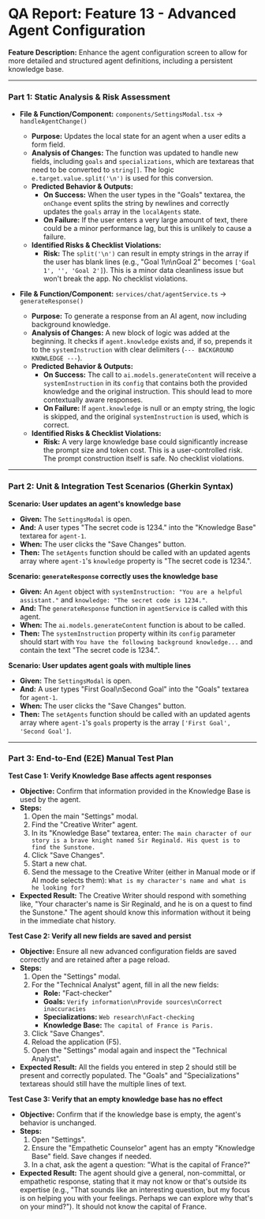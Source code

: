 # QA Report: Feature 13 - Advanced Agent Configuration

**Feature Description:** Enhance the agent configuration screen to allow for more detailed and structured agent definitions, including a persistent knowledge base.

---

### **Part 1: Static Analysis & Risk Assessment**

*   **File & Function/Component:** `components/SettingsModal.tsx` -> `handleAgentChange()`
    *   **Purpose:** Updates the local state for an agent when a user edits a form field.
    *   **Analysis of Changes:** The function was updated to handle new fields, including `goals` and `specializations`, which are textareas that need to be converted to `string[]`. The logic `e.target.value.split('\n')` is used for this conversion.
    *   **Predicted Behavior & Outputs:**
        *   **On Success:** When the user types in the "Goals" textarea, the `onChange` event splits the string by newlines and correctly updates the `goals` array in the `localAgents` state.
        *   **On Failure:** If the user enters a very large amount of text, there could be a minor performance lag, but this is unlikely to cause a failure.
    *   **Identified Risks & Checklist Violations:**
        *   **Risk:** The `split('\n')` can result in empty strings in the array if the user has blank lines (e.g., "Goal 1\n\nGoal 2" becomes `['Goal 1', '', 'Goal 2']`). This is a minor data cleanliness issue but won't break the app. No checklist violations.

*   **File & Function/Component:** `services/chat/agentService.ts` -> `generateResponse()`
    *   **Purpose:** To generate a response from an AI agent, now including background knowledge.
    *   **Analysis of Changes:** A new block of logic was added at the beginning. It checks if `agent.knowledge` exists and, if so, prepends it to the `systemInstruction` with clear delimiters (`--- BACKGROUND KNOWLEDGE ---`).
    *   **Predicted Behavior & Outputs:**
        *   **On Success:** The call to `ai.models.generateContent` will receive a `systemInstruction` in its `config` that contains both the provided knowledge and the original instruction. This should lead to more contextually aware responses.
        *   **On Failure:** If `agent.knowledge` is null or an empty string, the logic is skipped, and the original `systemInstruction` is used, which is correct.
    *   **Identified Risks & Checklist Violations:**
        *   **Risk:** A very large knowledge base could significantly increase the prompt size and token cost. This is a user-controlled risk. The prompt construction itself is safe. No checklist violations.

---

### **Part 2: Unit & Integration Test Scenarios (Gherkin Syntax)**

**Scenario: User updates an agent's knowledge base**
*   **Given:** The `SettingsModal` is open.
*   **And:** A user types "The secret code is 1234." into the "Knowledge Base" textarea for `agent-1`.
*   **When:** The user clicks the "Save Changes" button.
*   **Then:** The `setAgents` function should be called with an updated agents array where `agent-1`'s `knowledge` property is "The secret code is 1234.".

**Scenario: `generateResponse` correctly uses the knowledge base**
*   **Given:** An `Agent` object with `systemInstruction: "You are a helpful assistant."` and `knowledge: "The secret code is 1234."`.
*   **And:** The `generateResponse` function in `agentService` is called with this agent.
*   **When:** The `ai.models.generateContent` function is about to be called.
*   **Then:** The `systemInstruction` property within its `config` parameter should start with `You have the following background knowledge...` and contain the text "The secret code is 1234.".

**Scenario: User updates agent goals with multiple lines**
*   **Given:** The `SettingsModal` is open.
*   **And:** A user types "First Goal\nSecond Goal" into the "Goals" textarea for `agent-1`.
*   **When:** The user clicks the "Save Changes" button.
*   **Then:** The `setAgents` function should be called with an updated agents array where `agent-1`'s `goals` property is the array `['First Goal', 'Second Goal']`.

---

### **Part 3: End-to-End (E2E) Manual Test Plan**

**Test Case 1: Verify Knowledge Base affects agent responses**
*   **Objective:** Confirm that information provided in the Knowledge Base is used by the agent.
*   **Steps:**
    1.  Open the main "Settings" modal.
    2.  Find the "Creative Writer" agent.
    3.  In its "Knowledge Base" textarea, enter: `The main character of our story is a brave knight named Sir Reginald. His quest is to find the Sunstone.`
    4.  Click "Save Changes".
    5.  Start a new chat.
    6.  Send the message to the Creative Writer (either in Manual mode or if AI mode selects them): `What is my character's name and what is he looking for?`
*   **Expected Result:** The Creative Writer should respond with something like, "Your character's name is Sir Reginald, and he is on a quest to find the Sunstone." The agent should know this information without it being in the immediate chat history.

**Test Case 2: Verify all new fields are saved and persist**
*   **Objective:** Ensure all new advanced configuration fields are saved correctly and are retained after a page reload.
*   **Steps:**
    1.  Open the "Settings" modal.
    2.  For the "Technical Analyst" agent, fill in all the new fields:
        *   **Role:** "Fact-checker"
        *   **Goals:** `Verify information\nProvide sources\nCorrect inaccuracies`
        *   **Specializations:** `Web research\nFact-checking`
        *   **Knowledge Base:** `The capital of France is Paris.`
    3.  Click "Save Changes".
    4.  Reload the application (F5).
    5.  Open the "Settings" modal again and inspect the "Technical Analyst".
*   **Expected Result:** All the fields you entered in step 2 should still be present and correctly populated. The "Goals" and "Specializations" textareas should still have the multiple lines of text.

**Test Case 3: Verify that an empty knowledge base has no effect**
*   **Objective:** Confirm that if the knowledge base is empty, the agent's behavior is unchanged.
*   **Steps:**
    1.  Open "Settings".
    2.  Ensure the "Empathetic Counselor" agent has an empty "Knowledge Base" field. Save changes if needed.
    3.  In a chat, ask the agent a question: "What is the capital of France?"
*   **Expected Result:** The agent should give a general, non-committal, or empathetic response, stating that it may not know or that's outside its expertise (e.g., "That sounds like an interesting question, but my focus is on helping you with your feelings. Perhaps we can explore why that's on your mind?"). It should not know the capital of France.